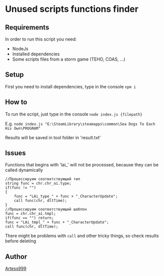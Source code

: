 # Unused scripts functions finder

## Requirements

In order to run this script you need:

- NodeJs
- Installed dependencies
- Some scripts files from a storm game (TEHO, COAS, ...)

## Setup
First you need to install dependencies, type in the console
``npm i``

## How to
To run the script, just type in the console
``node index.js {filepath}`` 

E.g. ``node index.js "E:\SteamLibrary\steamapps\common\Sea Dogs To Each His Own\PROGRAM"``

Results will be saved in tool folder in 'result.txt'


## Issues

Functions that begins with 'lai_' will not be processed, because they can be called dynamically
```
//Процессируем соответствующий тип
string func = chr.chr_ai.type;
if(func != "")
{
    func = "LAi_type_" + func + "_CharacterUpdate";
    call func(chr, dltTime);
}
//Процессируем соответствующий шаблон
func = chr.chr_ai.tmpl;
if(func == "") return;
func = "LAi_tmpl_" + func + "_CharacterUpdate";
call func(chr, dltTime);
```
There might be problems with `call` and other tricky things, so check results before deleting

## Author

[Artess999](https://github.com/Artess999)
